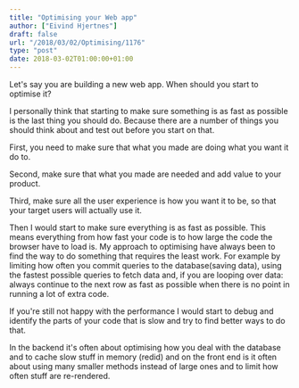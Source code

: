 ```yaml
---
title: "Optimising your Web app"
author: ["Eivind Hjertnes"]
draft: false
url: "/2018/03/02/Optimising/1176"
type: "post"
date: 2018-03-02T01:00:00+01:00
---
```


Let's say you are building a new web app. When should you start to
optimise it?

I personally think that starting to make sure something is as fast as
possible is the last thing you should do. Because there are a number of
things you should think about and test out before you start on that.

First, you need to make sure that what you made are doing what you want
it do to.

Second, make sure that what you made are needed and add value to your
product.

Third, make sure all the user experience is how you want it to be, so
that your target users will actually use it.

Then I would start to make sure everything is as fast as possible. This
means everything from how fast your code is to how large the code the
browser have to load is. My approach to optimising have always been to
find the way to do something that requires the least work. For example
by limiting how often you commit queries to the database(saving data),
using the fastest possible queries to fetch data and, if you are looping
over data: always continue to the next row as fast as possible when
there is no point in running a lot of extra code.

If you're still not happy with the performance I would start to debug
and identify the parts of your code that is slow and try to find better
ways to do that.

In the backend it's often about optimising how you deal with the
database and to cache slow stuff in memory (redid) and on the front end
is it often about using many smaller methods instead of large ones and
to limit how often stuff are re-rendered.
